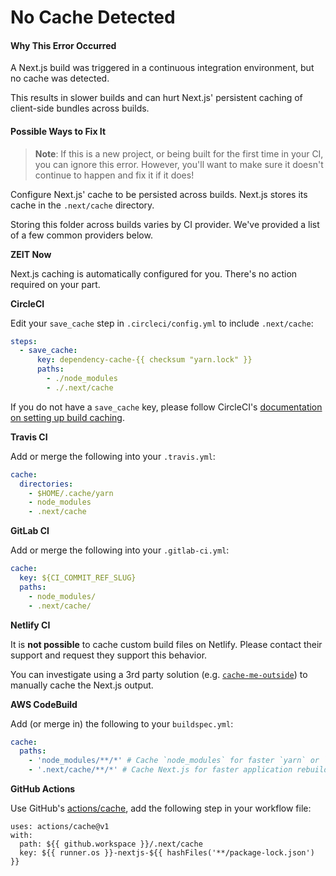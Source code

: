 # No Cache Detected

#### Why This Error Occurred

A Next.js build was triggered in a continuous integration environment, but no cache was detected.

This results in slower builds and can hurt Next.js' persistent caching of client-side bundles across builds.

#### Possible Ways to Fix It

> **Note**: If this is a new project, or being built for the first time in your CI, you can ignore this error.
> However, you'll want to make sure it doesn't continue to happen and fix it if it does!

Configure Next.js' cache to be persisted across builds. Next.js stores its cache in the `.next/cache` directory.

Storing this folder across builds varies by CI provider. We've provided a list of a few common providers below.

**ZEIT Now**

Next.js caching is automatically configured for you. There's no action required on your part.

**CircleCI**

Edit your `save_cache` step in `.circleci/config.yml` to include `.next/cache`:

```yaml
steps:
  - save_cache:
      key: dependency-cache-{{ checksum "yarn.lock" }}
      paths:
        - ./node_modules
        - ./.next/cache
```

If you do not have a `save_cache` key, please follow CircleCI's [documentation on setting up build caching](https://circleci.com/docs/2.0/caching/).

**Travis CI**

Add or merge the following into your `.travis.yml`:

```yaml
cache:
  directories:
    - $HOME/.cache/yarn
    - node_modules
    - .next/cache
```

**GitLab CI**

Add or merge the following into your `.gitlab-ci.yml`:

```yaml
cache:
  key: ${CI_COMMIT_REF_SLUG}
  paths:
    - node_modules/
    - .next/cache/
```

**Netlify CI**

It is **not possible** to cache custom build files on Netlify. Please contact their support and request they support this behavior.

You can investigate using a 3rd party solution (e.g. [`cache-me-outside`](https://github.com/DavidWells/cache-me-outside)) to manually cache the Next.js output.

**AWS CodeBuild**

Add (or merge in) the following to your `buildspec.yml`:

```yaml
cache:
  paths:
    - 'node_modules/**/*' # Cache `node_modules` for faster `yarn` or `npm i`
    - '.next/cache/**/*' # Cache Next.js for faster application rebuilds
```

**GitHub Actions**

Use GitHub's [actions/cache](https://github.com/actions/cache), add the following step in your workflow file:

```
uses: actions/cache@v1
with:
  path: ${{ github.workspace }}/.next/cache
  key: ${{ runner.os }}-nextjs-${{ hashFiles('**/package-lock.json') }}
```
